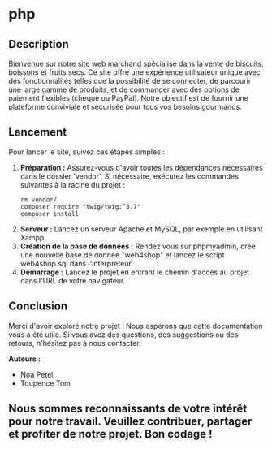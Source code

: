 
# php

## Description
 
Bienvenue sur notre site web marchand spécialisé dans la vente de biscuits, boissons et fruits secs. Ce site offre une expérience utilisateur unique avec des fonctionnalités telles que la possibilité de se connecter, de parcourir une large gamme de produits, et de commander avec des options de paiement flexibles (chèque ou PayPal). Notre objectif est de fournir une plateforme conviviale et sécurisée pour tous vos besoins gourmands.

## Lancement

Pour lancer le site, suivez ces étapes simples :

1. **Préparation :** Assurez-vous d'avoir toutes les dépendances nécessaires dans le dossier 'vendor'. Si nécessaire, exécutez les commandes suivantes à la racine du projet :
   ```
   rm vendor/
   composer require "twig/twig:^3.7"
   composer install
   ```
2. **Serveur :** Lancez un serveur Apache et MySQL, par exemple en utilisant Xampp.
3. **Création de la base de données :** Rendez vous sur phpmyadmin, crée une nouvelle base de donnée "web4shop" et lancez le script web4shop.sql dans l'intérpreteur.
4. **Démarrage :** Lancez le projet en entrant le chemin d'accès au projet dans l'URL de votre navigateur.

## Conclusion

Merci d'avoir exploré notre projet ! Nous espérons que cette documentation vous a été utile. Si vous avez des questions, des suggestions ou des retours, n'hésitez pas à nous contacter. 

**Auteurs :**
- Noa Petel
- Toupence Tom

Nous sommes reconnaissants de votre intérêt pour notre travail. Veuillez contribuer, partager et profiter de notre projet. Bon codage !
---